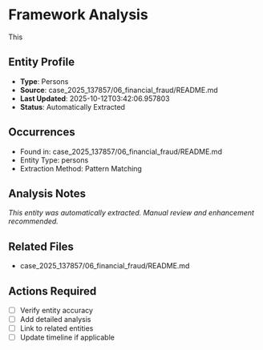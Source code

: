 # Framework Analysis

This

## Entity Profile
- **Type**: Persons
- **Source**: case_2025_137857/06_financial_fraud/README.md
- **Last Updated**: 2025-10-12T03:42:06.957803
- **Status**: Automatically Extracted

## Occurrences
- Found in: case_2025_137857/06_financial_fraud/README.md
- Entity Type: persons
- Extraction Method: Pattern Matching

## Analysis Notes
*This entity was automatically extracted. Manual review and enhancement recommended.*

## Related Files
- case_2025_137857/06_financial_fraud/README.md

## Actions Required
- [ ] Verify entity accuracy
- [ ] Add detailed analysis
- [ ] Link to related entities
- [ ] Update timeline if applicable
